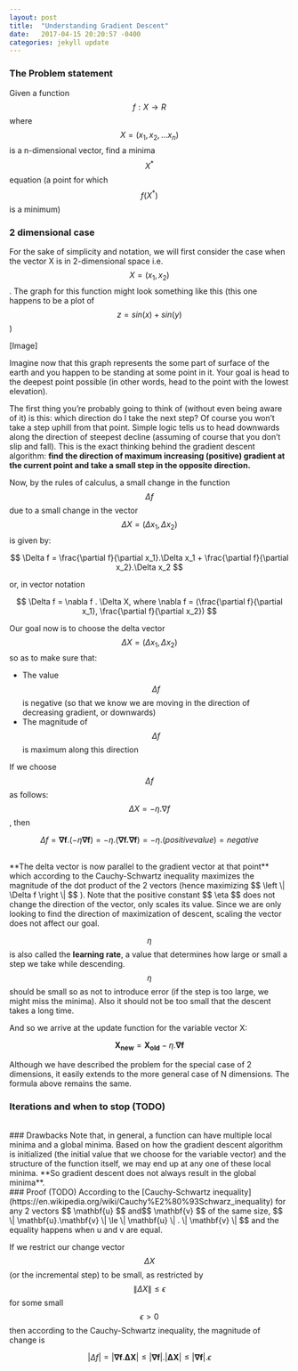 ```yaml
---
layout: post
title:  "Understanding Gradient Descent"
date:   2017-04-15 20:20:57 -0400
categories: jekyll update
---
```


### The Problem statement
Given a function $$ f : X \rightarrow R $$ where $$ X = (x_1, x_2, ... x_n) $$ is a n-dimensional vector, find a minima $$X^*$$ equation (a point for which $$ f(X^*) $$ is a minimum)

### 2 dimensional case
For the sake of simplicity and notation, we will first consider the case when the vector X is in 2-dimensional space i.e. $$ X = (x_1, x_2) $$. The graph for this function might look something like this (this one happens to be a plot of $$ z = sin(x) + sin(y) $$)

[Image]

Imagine now that this graph represents the some part of surface of the earth and you happen to be standing at some point in it. Your goal is head to the deepest point possible (in other words, head to the point with the lowest elevation).

The first thing you’re probably going to think of (without even being aware of it) is this: which direction do I take the next step? Of course you won’t take a step uphill from that point. Simple logic tells us to head downwards along the direction of steepest decline (assuming of course that you don’t slip and fall). This is the exact thinking behind the gradient descent algorithm: **find the direction of maximum increasing (positive) gradient at the current point and take a small step in the opposite direction.**

Now, by the rules of calculus, a small change in the function $$ \Delta f $$ due to a small change in the vector $$ \Delta X = (\Delta x_1, \Delta x_2) $$ is given by:


$$
	\Delta f = \frac{\partial f}{\partial x_1}.\Delta x_1 + \frac{\partial f}{\partial x_2}.\Delta x_2
$$

or, in vector notation


$$
	\Delta f = \nabla f . \Delta X,  
	where \nabla f = (\frac{\partial f}{\partial x_1}, \frac{\partial f}{\partial x_2})
$$


Our goal now is to choose the delta vector $$ \Delta X = (\Delta x_1, \Delta x_2) $$ so as to make sure that:
* The value $$ \Delta f $$ is negative (so that we know we are moving in the direction of decreasing gradient, or downwards)
* The magnitude of $$ \Delta f $$ is maximum along this direction

If we choose $$ \Delta f $$ as follows: $$ \Delta X = -\eta.\nabla f $$, then

$$ \Delta f = \mathbf{\nabla f}.(-\eta \mathbf{\nabla f}) = -\eta.(\mathbf{\nabla f.\nabla f}) = -\eta.(positive value) = negative $$

<br>
**The delta vector is now parallel to the gradient vector at that point** which according to the Cauchy-Schwartz inequality maximizes the magnitude of the dot product of the 2 vectors (hence maximizing $$ \left \| \Delta f \right \| $$ ). Note that the positive constant $$ \eta $$  does not change the direction of the vector, only scales its value. Since we are only looking to find the direction of maximization of descent, scaling the vector does not affect our goal.

$$ \eta $$ is also called the **learning rate**, a value that determines how large or small a step we take while descending. $$ \eta $$ should be small so as not to introduce error (if the step is too large, we might miss the minima). Also it should not be too small that the descent takes a long time.

And so we arrive at the update function for the variable vector X:


$$
	\mathbf{X_{new}} = \mathbf{X_{old}} - \eta.\mathbf{\nabla f}
$$

Although we have described the problem for the special case of 2 dimensions, it easily extends to the more general case of N dimensions. The formula above remains the same.
<br>
### Iterations and when to stop (TODO)

<br>
### Drawbacks
Note that, in general, a function can have multiple local minima and a global minima. Based on how the gradient descent algorithm is initialized (the initial value that we choose for the variable vector) and the structure of the function itself, we may end up at any one of these local minima. **So gradient descent does not always result in the global minima**.

<br>
### Proof (TODO)
According to the [Cauchy-Schwartz inequality](https://en.wikipedia.org/wiki/Cauchy%E2%80%93Schwarz_inequality) for any 2 vectors $$ \mathbf{u} $$ and$$ \mathbf{v} $$ of the same size, $$ \| \mathbf{u}.\mathbf{v} \| \le \| \mathbf{u} \| . \| \mathbf{v} \| $$ and the equality happens when u and v are equal.

If we restrict our change vector $$ \Delta X $$ (or the incremental step) to be small, as restricted by $$ \| \Delta X \| \le \epsilon $$for some small $$ \epsilon > 0 $$ then according to the Cauchy-Schwartz inequality, the magnitude of change is

$$
| \Delta f | = | \mathbf{\nabla f }. \mathbf{\Delta X} |  \le | \mathbf{\nabla f} |.| \mathbf{\Delta X}| \le |\mathbf{\nabla f}|.\epsilon
$$


